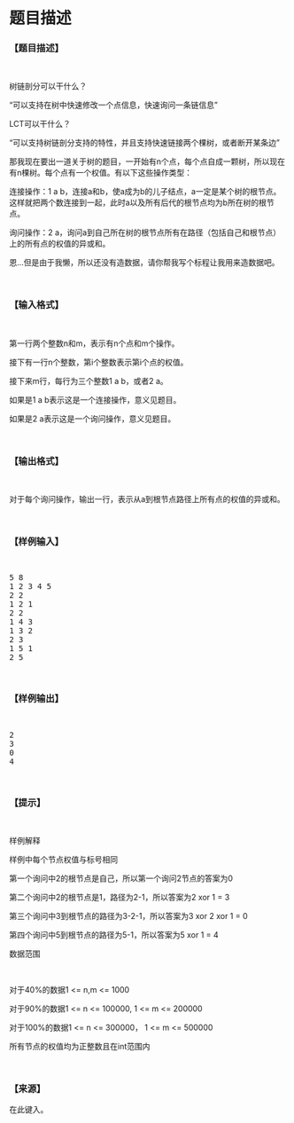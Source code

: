# 题目描述


<h3>
【题目描述】
</h3>
<p>
<br/>
</p>
<p>
树链剖分可以干什么？
</p>
<p>
“可以支持在树中快速修改一个点信息，快速询问一条链信息”
</p>
<p>
LCT可以干什么？
</p>
<p>
“可以支持树链剖分支持的特性，并且支持快速链接两个棵树，或者断开某条边”
</p>
<p>
那我现在要出一道关于树的题目，一开始有n个点，每个点自成一颗树，所以现在有n棵树。每个点有一个权值。有以下这些操作类型：
</p>
<p>
连接操作：1 a b，连接a和b，使a成为b的儿子结点，a一定是某个树的根节点。这样就把两个数连接到一起，此时a以及所有后代的根节点均为b所在树的根节点。
</p>
<p>
询问操作：2 a，询问a到自己所在树的根节点所有在路径（包括自己和根节点）上的所有点的权值的异或和。
</p>
<p>
恩...但是由于我懒，所以还没有造数据，请你帮我写个标程让我用来造数据吧。
</p>
<p>
<br/>
</p>
<h3>
【输入格式】
</h3>
<p>
<br/>
</p>
<p>
第一行两个整数n和m，表示有n个点和m个操作。
</p>
<p>
接下有一行n个整数，第i个整数表示第i个点的权值。
</p>
<p>
接下来m行，每行为三个整数1 a b，或者2 a。
</p>
<p>
如果是1 a b表示这是一个连接操作，意义见题目。
</p>
<p>
如果是2 a表示这是一个询问操作，意义见题目。
</p>
<p>
<br/>
</p>
<h3>
【输出格式】
</h3>
<p>
<br/>
</p>
<p>
对于每个询问操作，输出一行，表示从a到根节点路径上所有点的权值的异或和。
</p>
<p>
<br/>
</p>
<h3>
【样例输入】
</h3>
<pre><p>
5 8
1 2 3 4 5
2 2
1 2 1
2 2
1 4 3
1 3 2
2 3
1 5 1
2 5
</p>
</pre>
<h3>
【样例输出】
</h3>
<pre><p>
2
3
0
4
</p>
</pre>
<h3>
【提示】
</h3>
<p>
<br/>
</p>
<p>
样例解释
</p>
<p>
样例中每个节点权值与标号相同
</p>
<p>
第一个询问中2的根节点是自己，所以第一个询问2节点的答案为0
</p>
<p>
第二个询问中2的根节点是1，路径为2-1，所以答案为2 xor 1 = 3
</p>
<p>
第三个询问中3到根节点的路径为3-2-1，所以答案为3 xor 2 xor 1 = 0
</p>
<p>
第四个询问中5到根节点的路径为5-1，所以答案为5 xor 1 = 4
</p>
<p>
数据范围
</p>
<p>
<br/>
</p>
<p>
对于40%的数据1 &lt;= n,m &lt;= 1000
</p>
<p>
对于90%的数据1 &lt;= n &lt;= 100000, 1 &lt;= m &lt;= 200000
</p>
<p>
对于100%的数据1 &lt;= n &lt;= 300000， 1 &lt;= m &lt;= 500000
</p>
<p>
所有节点的权值均为正整数且在int范围内
</p>
<p>
<br/>
</p>
<h3>
【来源】
</h3>
<p>
在此键入。
</p>
